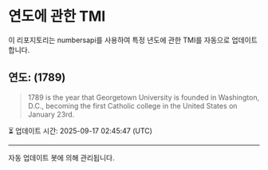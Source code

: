 
# 연도에 관한 TMI

이 리포지토리는 numbersapi를 사용하여 특정 년도에 관한 TMI를 자동으로 업데이트합니다.

## 연도: (1789)
> 1789 is the year that Georgetown University is founded in Washington, D.C., becoming the first Catholic college in the United States on January 23rd.

⏳ 업데이트 시간: 2025-09-17 02:45:47 (UTC)

---
자동 업데이트 봇에 의해 관리됩니다.
